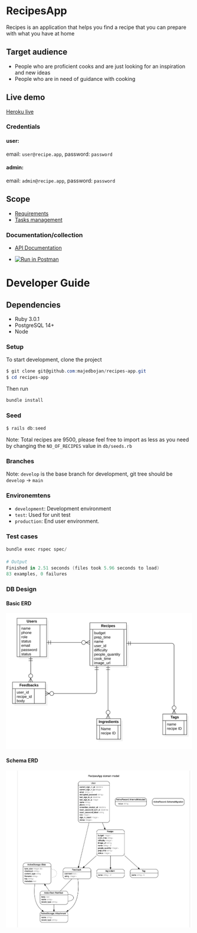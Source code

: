 # RecipesApp

Recipes is an application that helps you find a recipe that you can prepare with what you have at home

## Target audience

- People who are proficient cooks and are just looking for an inspiration and new ideas
- People who are in need of guidance with cooking

## Live demo

[Heroku live](https://recipe-app-test.herokuapp.com/)

### Credentials

#### user:

email: `user@recipe.app`, password: `password`

#### admin:

email: `admin@recipe.app`, password: `password`

## Scope

- [Requirements](./docs/requirements.md)
- [Tasks management](https://github.com/majedbojan/recipes-app/projects/1)

### Documentation/collection

- [API Documentation](https://documenter.getpostman.com/view/1831165/UVRGD434)

- [![Run in Postman](https://run.pstmn.io/button.svg)](https://app.getpostman.com/run-collection/6ba8f1062a920ab76dd4?action=collection%2Fimport)

# Developer Guide

## Dependencies

- Ruby 3.0.1
- PostgreSQL 14+
- Node

### Setup

To start development, clone the project

```powershell
$ git clone git@github.com:majedbojan/recipes-app.git
$ cd recipes-app
```

Then run

```powershell
bundle install
```

### Seed

```powershell
$ rails db:seed
```

Note: Total recipes are 9500, please feel free to import as less as you need by changing the `NO_OF_RECIPES` value in `db/seeds.rb`

### Branches

Note: `develop` is the base branch for development, git tree should be `develop` -> `main`

### Environemtens

- `development`: Development environment
- `test`: Used for unit test
- `production`: End user environment.

### Test cases

```powershell
bundle exec rspec spec/

# Output
Finished in 2.51 seconds (files took 5.96 seconds to load)
83 examples, 0 failures
```

### DB Design

#### Basic ERD

![ERD](./docs/recipeAppDB.png)

#### Schema ERD

![ERD](./docs/domain-model.png)
